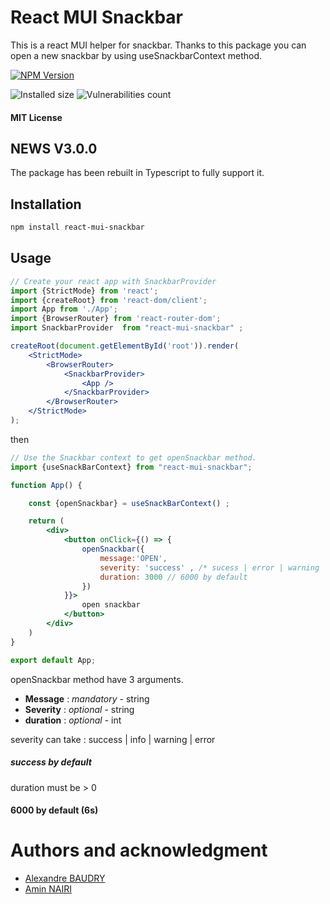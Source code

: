# React MUI Snackbar
This is a react MUI helper for snackbar. Thanks to this package you can open a new 
snackbar by using useSnackbarContext method.

[![NPM Version](https://badgen.net/npm/v/react-mui-snackbar)](https://www.npmjs.com/package/react-mui-snackbar)

![Installed size](https://badgen.net/packagephobia/install/react-mui-snackbar)
![Vulnerabilities count](https://badgen.net/snyk/Alexandrebdry/react-mui-snackbar/)

#### MIT License

## NEWS V3.0.0
The package has been rebuilt in Typescript to fully support it.

## Installation
```bash
npm install react-mui-snackbar
```


## Usage 

```jsx
// Create your react app with SnackbarProvider
import {StrictMode} from 'react';
import {createRoot} from 'react-dom/client';
import App from './App';
import {BrowserRouter} from 'react-router-dom';
import SnackbarProvider  from "react-mui-snackbar" ;

createRoot(document.getElementById('root')).render(
    <StrictMode>
        <BrowserRouter>
            <SnackbarProvider>
                <App />
            </SnackbarProvider>
        </BrowserRouter>
    </StrictMode>
);

```
then

```jsx
// Use the Snackbar context to get openSnackbar method. 
import {useSnackBarContext} from "react-mui-snackbar";

function App() {

    const {openSnackbar} = useSnackBarContext() ;

    return (
        <div>
            <button onClick={() => {
                openSnackbar({
                    message:'OPEN', 
                    severity: 'success' , /* sucess | error | warning | info => success by default , */
                    duration: 3000 // 6000 by default
                })
            }}>
                open snackbar
            </button>
        </div>
    )
}

export default App;
```
openSnackbar method have 3 arguments. 
 - **Message** : *mandatory*   - string
 - **Severity** : *optional*   - string
 - **duration** : *optional* - int

severity can take : success | info | warning | error 
##### success by default

duration must be > 0 
#### 6000 by default  (6s) 

# Authors and acknowledgment
 - [Alexandre BAUDRY](https://github.com/Alexandrebdry)
 - [Amin NAIRI](https://github.com/aminnairi)
